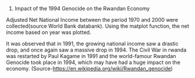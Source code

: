 1. Impact of the 1994 Genocide on the Rwandan Economy


Adjusted Net National Income between the period 1970 and 2000 were collected(source World Bank databank).
Using the matplot function, the net income based on year was plotted.

It was observed that in 1991, the growing national income saw a drastic drop, and once again saw a massive drop in 1994. 
The Civil War in rwanda was restarted by Paul Kagame in 1991 and the world-famour Rwandan Genocide took place in 1994, 
which may have had a huge impact on the economy. (Source-https://en.wikipedia.org/wiki/Rwandan_genocide)
